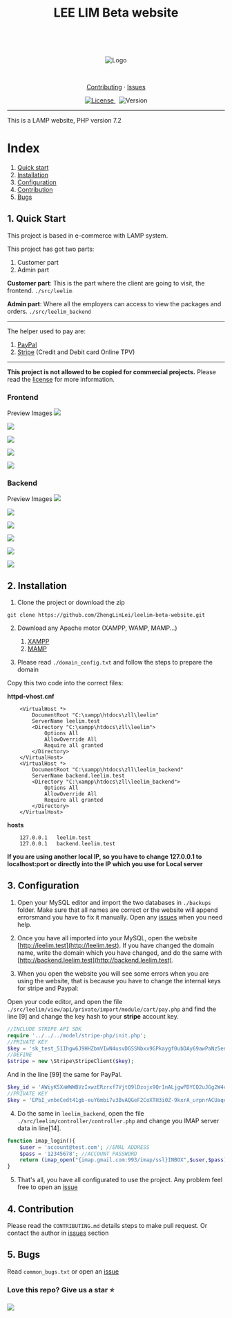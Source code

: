<h1 align="center">LEE LIM Beta website</h1>
<br>
<br>



<br>
<p align="center">
    <img src="./docs/leelim144.png" alt="Logo" />
</p>

<br>


<p align="center">
  <a href="./CONTRIBUTING.md">Contributing</a>
  ·
  <a href="https://github.com/ZhengLinLei/leelim-beta-website/issues">Issues</a>
</p>

<p align="center">
  <a href="https://opensource.org/licenses/Apache-2.0">
    <img src="https://img.shields.io/badge/License-Apache%202.0-blue.svg" alt=" License" />
  </a>&nbsp;
  <a>
    <img src="https://img.shields.io/badge/version-1.0-brightgreen" alt="Version" />
  </a>
</p>

<hr>

This is a LAMP website, PHP version 7.2


# Index

1. [Quick start](#quick-start)
2. [Installation](#installation)
3. [Configuration](#configuration)
4. [Contribution](#contribution)
5. [Bugs](#bugs)



## <a name="quick-start"></a> 1. Quick Start

This project is based in e-commerce with LAMP system.

This project has got two parts:

1. Customer part
2. Admin part

**Customer part**: This is the part where the client are going to visit, the frontend. `./src/leelim`

**Admin part**: Where all the employers can access to view the packages and orders. `./src/leelim_backend`

-----------------

The helper used to pay are:

1. [PayPal](https://paypal.com)
2. [Stripe](https://stripe.com) (Credit and Debit card Online TPV)


----------------

**This project is not allowed to be copied for commercial projects.** Please read the [license](https://opensource.org/licenses/Apache-2.0) for more information.

### Frontend

Preview Images
![](./docs/intro.png)

![](./docs/1.png)

![](./docs/2.png)

![](./docs/3.png)

![](./docs/4.png)

### Backend

Preview Images
![](./docs/back.png)

![](./docs/b1.png)

![](./docs/b2.png)

![](./docs/b3.png)

![](./docs/b4.png)

![](./docs/b5.png)



## <a name="installation"></a> 2. Installation

1. Clone the project or download the zip
```
git clone https://github.com/ZhengLinLei/leelim-beta-website.git
```

2. Download any Apache motor (XAMPP, WAMP, MAMP...)

    1. [XAMPP](https://www.apachefriends.org/es/index.html)
    2. [MAMP](https://www.mamp.info/)

3. Please read `./domain_config.txt` and follow the steps to prepare the domain

Copy this two code into the correct files:

**httpd-vhost.cnf**
```
    <VirtualHost *>
        DocumentRoot "C:\xampp\htdocs\zll\leelim"
        ServerName leelim.test
        <Directory "C:\xampp\htdocs\zll\leelim">
            Options All
            AllowOverride All
            Require all granted
        </Directory>
    </VirtualHost>
    <VirtualHost *>
        DocumentRoot "C:\xampp\htdocs\zll\leelim_backend"
        ServerName backend.leelim.test
        <Directory "C:\xampp\htdocs\zll\leelim_backend">
            Options All
            AllowOverride All
            Require all granted
        </Directory>
    </VirtualHost>
```

**hosts**
```
    127.0.0.1	leelim.test
    127.0.0.1	backend.leelim.test
```

**If you are using another local IP, so you have to change 127.0.0.1 to localhost:port or directly into the IP which you use for Local server**


## <a name="configuration"></a> 3. Configuration

1. Open your MySQL editor and import the two databases in `./backups` folder. Make sure that all names are correct or the website will append errorsmand you have to fix it manually. Open any [issues](https://github.com/ZhengLinLei/leelim-beta-website/issues) when you need help.

2. Once you have all imported into your MySQL, open the website [http://leelim.test](http://leelim.test). If you have changed the domain name, write the domain which you have changed, and do the same with [http://backend.leelim.test](http://backend.leelim.test).

3. When you open the website you will see some errors when you are using the website, that is because you have to change the internal keys for stripe and Paypal:

Open your code editor, and open the file `./src/leelim/view/api/private/import/module/cart/pay.php` and find the line [9] and change the key hash to your **stripe** account key.
```PHP
//INCLUDE STRIPE API SDK
require '../../../model/stripe-php/init.php';
//PRIVATE KEY
$key = 'sk_test_51Ihgw6J9HHZbmVIwN4usvDGSSNbxx9GPkaygf0ubDAy69awPaNz5en3bdBZnyjQa3MEHfqOhBHVp600bp1L****'; // ! PUT YOUR STRPE PRIVATE KEY
//DEFINE
$stripe = new \Stripe\StripeClient($key);
```

And in the line [99] the same for PayPal.
```PHP
$key_id = 'AWiyKSXaWWWBVzIxwzERzrxf7VjtQ9lDzojx9Qr1nALjgwPDYCQ2uJGg2W4ci08649****'; // ! YOUR PAYPAL ID KEY
//PRIVATE KEY
$key = 'EPbI_vnbeCedt41gb-euY6mbi7v3BvAQGeF2CoXTH3i0Z-9kxrA_urpnrACUaqeKb****'; // ! YOUR PAYPAL PRIVATE KEY
```


4. Do the same in `leelim_backend`, open the file `./src/leelim/controller/controller.php` and change you IMAP server data in line[14].
```PHP
function imap_login(){
    $user = 'account@test.com'; //EMAL ADDRESS
    $pass = '12345678'; //ACCOUNT PASSWORD
    return (imap_open("{imap.gmail.com:993/imap/ssl}INBOX",$user,$pass)); // EXAMPLE OF GMAIL IMAP ADDRESS
}
```


5. That's all, you have all configurated to use the project. Any problem feel free to open an [issue](https://github.com/ZhengLinLei/leelim-beta-website/issues)

## <a name="contribution"></a> 4. Contribution

Please read the `CONTRIBUTING.md` details steps to make pull request. Or contact the author in [issues](https://github.com/ZhengLinLei/leelim-beta-website/issues) section

## <a name="bugs"></a> 5. Bugs

Read `common_bugs.txt` or open an [issue](https://github.com/ZhengLinLei/leelim-beta-website/issues)

### Love this repo? Give us a star ⭐

<a href="./">
  <img src="https://img.shields.io/badge/Kronus.py-Rate-blue">
</a>
